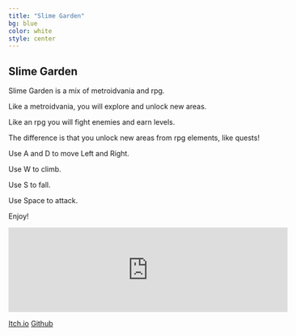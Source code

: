 ```yaml
---
title: "Slime Garden"
bg: blue
color: white
style: center
---
```


## Slime Garden

Slime Garden is a mix of metroidvania and rpg. 

Like a metroidvania, you will explore and unlock new areas.

Like an rpg you will fight enemies and earn levels.

The difference is that you unlock new areas from rpg elements, like quests!

Use A and D to move Left and Right. 

Use W to climb.

Use S to fall.

Use Space to attack.

Enjoy!

<iframe src="https://itch.io/embed/248168" height="167" width="552" frameborder="0"></iframe>

[Itch.io](https://joshuakey.itch.io/slime-garden)
[Github](https://github.com/JoshuaKey/LudumDare41)